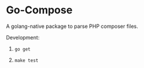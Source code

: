 # Go-Compose

A golang-native package to parse PHP composer files.


Development:

1. `go get`

1. `make test`
